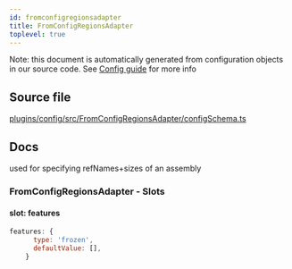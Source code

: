 ```yaml
---
id: fromconfigregionsadapter
title: FromConfigRegionsAdapter
toplevel: true
---
```


Note: this document is automatically generated from configuration objects in our
source code. See [Config guide](/docs/config_guide) for more info

## Source file

[plugins/config/src/FromConfigRegionsAdapter/configSchema.ts](https://github.com/GMOD/jbrowse-components/blob/main/plugins/config/src/FromConfigRegionsAdapter/configSchema.ts)

## Docs

used for specifying refNames+sizes of an assembly

### FromConfigRegionsAdapter - Slots

#### slot: features

```js
features: {
      type: 'frozen',
      defaultValue: [],
    }
```
